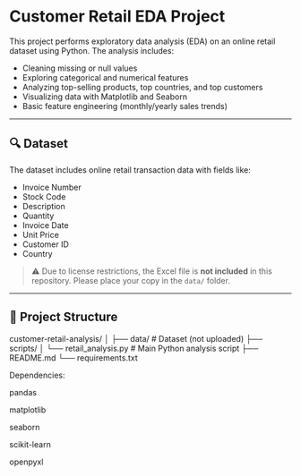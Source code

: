 # Customer Retail EDA Project

This project performs exploratory data analysis (EDA) on an online retail dataset using Python. The analysis includes:

- Cleaning missing or null values
- Exploring categorical and numerical features
- Analyzing top-selling products, top countries, and top customers
- Visualizing data with Matplotlib and Seaborn
- Basic feature engineering (monthly/yearly sales trends)

---

## 🔍 Dataset

The dataset includes online retail transaction data with fields like:

- Invoice Number  
- Stock Code  
- Description  
- Quantity  
- Invoice Date  
- Unit Price  
- Customer ID  
- Country  

> ⚠️ Due to license restrictions, the Excel file is **not included** in this repository. Please place your copy in the `data/` folder.

---

## 📁 Project Structure

customer-retail-analysis/
│
├── data/ # Dataset (not uploaded)
├── scripts/
│ └── retail_analysis.py # Main Python analysis script
├── README.md
└── requirements.txt

Dependencies:

pandas

matplotlib

seaborn

scikit-learn

openpyxl


